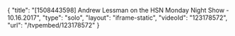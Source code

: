 {
    "title": "[1508443598] Andrew Lessman on the HSN Monday Night Show - 10.16.2017",
    "type": "solo",
    "layout": "iframe-static",
    "videoId": "123178572",
    "url": "\/tvpembed\/123178572"
}
